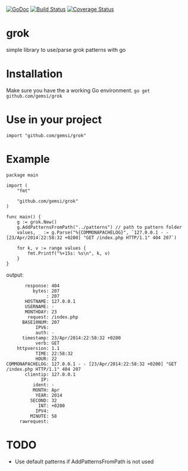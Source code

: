 [![GoDoc](https://godoc.org/github.com/gemsi/grok?status.svg)](https://godoc.org/github.com/gemsi/grok)
[![Build Status](https://travis-ci.org/gemsi/grok.svg)](https://travis-ci.org/gemsi/grok)
[![Coverage Status](https://coveralls.io/repos/gemsi/grok/badge.png?branch=master)](https://coveralls.io/r/gemsi/grok?branch=master)

# grok
simple library to use/parse grok patterns with go

# Installation
Make sure you have the a working Go environment.
```go get github.com/gemsi/grok```

# Use in your project
```import "github.com/gemsi/grok"```


# Example
```
package main

import (
	"fmt"

	"github.com/gemsi/grok"
)

func main() {
	g := grok.New()
	g.AddPatternsFromPath("../patterns") // path to pattern folder
	values, _ := g.Parse("%{COMMONAPACHELOG}", `127.0.0.1 - - [23/Apr/2014:22:58:32 +0200] "GET /index.php HTTP/1.1" 404 207`)

	for k, v := range values {
		fmt.Printf("%+15s: %s\n", k, v)
	}
}
```

output:
```
       response: 404
          bytes: 207
               : 207
       HOSTNAME: 127.0.0.1
       USERNAME: -
       MONTHDAY: 23
        request: /index.php
      BASE10NUM: 207
           IPV6: 
           auth: -
      timestamp: 23/Apr/2014:22:58:32 +0200
           verb: GET
    httpversion: 1.1
           TIME: 22:58:32
           HOUR: 22
COMMONAPACHELOG: 127.0.0.1 - - [23/Apr/2014:22:58:32 +0200] "GET /index.php HTTP/1.1" 404 207
       clientip: 127.0.0.1
             IP: 
          ident: -
          MONTH: Apr
           YEAR: 2014
         SECOND: 32
            INT: +0200
           IPV4: 
         MINUTE: 58
     rawrequest: 
```

# TODO
* Use default patterns if AddPatternsFromPath is not used 